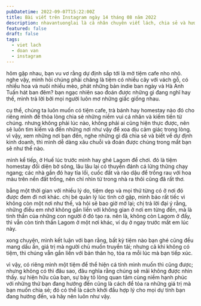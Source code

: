 ```yaml
---
pubDatetime: 2022-09-07T15:22:00Z
title: Bài viết trên Instagram ngày 14 tháng 08 năm 2022
description: nhavantuonglai là cá nhân chuyên viết lách, chia sẻ và hướng dẫn mọi người thuần thục hơn khi thực hành viết lách mỗi ngày qua những bài chia sẻ ngắn trên Instagram chính thức.
featured: false
draft: false
tags:
  - viet lach
  - doan van
  - instagram
---
```


hôm gặp nhau, bạn vu vơ rằng dự định sắp tới là mở tiệm cafe nho nhỏ. nghe vậy, mình hỏi chúng phải chăng là tiệm có nhiều cây với vách gỗ, có nhiều hoa và nuôi nhiều mèo, phát những bản indie ban ngày và Hà Anh Tuấn hát ban đêm? bạn ngạc nhiên sao đoán được những gì đang nghĩ hay thế, mình trả lời bởi mọi người luôn mơ những giấc giống nhau.

cụ thể, chúng ta luôn muốn có tiệm cafe, trà bánh hay homestay nào đó cho riêng mình để thỏa lòng chia sẻ những niềm vui cá nhân và kiếm tiền từ chúng. nhưng không phải lúc nào, không phải ai cũng hiện thực được, nên sẽ luôn tìm kiếm và đến những nơi như vậy để xoa dịu cảm giác trong lòng. vì vậy, xem những nơi bạn đến, nghe những gì đã chia sẻ và biết về dự định kinh doanh, thì mình dễ dàng xâu chuỗi và đoán được chúng trong mắt bạn sẽ như thế nào.

mình kể tiếp, ở Huế lúc trước mình hay ghé Lagom để chơi. đó là tiệm homestay đối diện bờ sông, lâu lâu lại có thuyền đánh cá lửng thửng chạy ngang; các nhà gần đó hay tỉa lối, cuốc đất và rào dậu để trồng rau với hoa màu trên nền đất trống, nên chỉ nhìn từ trong nhà ra thôi cũng đã rất thơ.

bẵng một thời gian với nhiều lý do, tiệm dẹp và mọi thứ từng có ở nơi đó được đem đi nơi khác. chị bé quản lý lúc tình cờ gặp, mình bảo rất tiếc vì không còn một nơi như thế, và hỏi sẽ bao giờ mở lại; chị trả lời đại ý rằng, những điều em nhớ không gắn liền với không gian ở nơi em từng đến, mà là tinh thần của những con người ở đó tạo ra. nên là, không còn Lagom ở đấy, thì vẫn còn tinh thần Lagom ở một nơi khác, ví dụ ở ngay trước mắt em lúc này.

xong chuyện, mình kết luận với bạn rằng, bất kỳ tiệm nào bạn ghé cũng đều mang dấu ấn, giá trị mà người chủ muốn truyền tải; nhưng cả khi không có tiệm, thì chúng vẫn gắn liền với bản thân họ, tỏa ra mỗi lúc mà bạn tiếp xúc.

vì vậy, có riêng mình một tiệm để thể hiện cá tính mình muốn thì cũng được; nhưng không có thì đâu sao, đâu nghĩa rằng chúng sẽ mãi không được nhìn thấy. sự hiện hữu của bạn, sự bày tỏ lòng quan tâm cùng niềm hạnh phúc với những thứ bạn đang hướng đến cũng là cách để tỏa ra những giá trị mà bạn muốn chia sẻ; đó có thể là cách khởi đầu hợp lý cho mọi dự tính bạn đang hướng đến, và hãy nên luôn như vậy.
